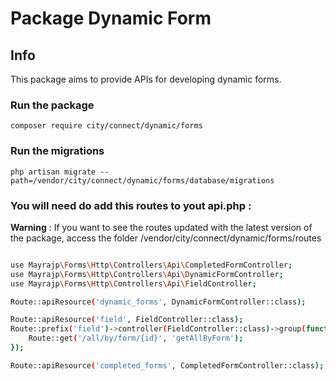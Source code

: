 # Package Dynamic Form

## Info

This package aims to provide APIs for developing dynamic forms.

### Run the package

`composer require city/connect/dynamic/forms`

### Run the migrations 

`php artisan migrate --path=/vendor/city/connect/dynamic/forms/database/migrations`

### You will need do add this routes to yout api.php :

**Warning** : If you want to see the routes updated with the latest version of the package, access the folder /vendor/city/connect/dynamic/forms/routes

```sh

use Mayrajp\Forms\Http\Controllers\Api\CompletedFormController;
use Mayrajp\Forms\Http\Controllers\Api\DynamicFormController;
use Mayrajp\Forms\Http\Controllers\Api\FieldController;

Route::apiResource('dynamic_forms', DynamicFormController::class);

Route::apiResource('field', FieldController::class);
Route::prefix('field')->controller(FieldController::class)->group(function () {
    Route::get('/all/by/form/{id}', 'getAllByForm');
});

Route::apiResource('completed_forms', CompletedFormController::class);
```








